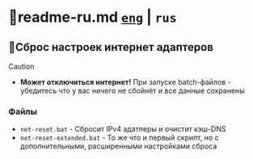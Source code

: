 # 📕readme-ru.md [`eng`](https://github.com/N3M1X10/windows-batch/blob/master/src/net/reset/readme.md) | `rus`

## 🔁Сброс настроек интернет адаптеров

>[!caution]
> - **Может отключиться интернет!** При запуске batch-файлов - убедитесь что у вас ничего не сбойнёт и все данные сохранены

### Файлы
- `net-reset.bat` - Сбросит IPv4 адатперы и очистит кэш-DNS
- `net-reset-extended.bat` - То же что и первый cкрипт, но с дополнительными, расширенными настройками сброса
